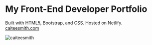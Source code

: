 # My Front-End Developer Portfolio
Built with HTML5, Bootstrap, and CSS. Hosted on Netlify.<br>
[caiteesmith.com](caiteesmith.com)

![caiteesmith](https://user-images.githubusercontent.com/7319667/223213448-bc4d20c2-de08-49b0-b26a-0a88387a7bdd.png)
